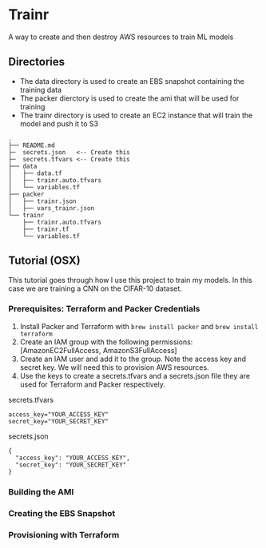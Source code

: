# Trainr
A way to create and then destroy AWS resources to train ML models

## Directories
- The data directory is used to create an EBS snapshot containing the training data
- The packer dierctory is used to create the ami that will be used for training
- The trainr directory is used to create an EC2 instance that will train the model and push it to S3
```
.
├── README.md
├─  secrets.json   <-- Create this
├─  secrets.tfvars <-- Create this
├── data
│   ├── data.tf
│   ├── trainr.auto.tfvars
│   └── variables.tf
├── packer
│   ├── trainr.json
│   ├── vars_trainr.json
└── trainr
    ├── trainr.auto.tfvars
    ├── trainr.tf
    └── variables.tf
```

## Tutorial (OSX)
This tutorial goes through how I use this project to train my models. In this case we are training a CNN on the CIFAR-10 dataset.

### Prerequisites: Terraform and Packer Credentials
1. Install Packer and Terraform with `brew install packer` and `brew install terraform`
2. Create an IAM group with the following permissions: [AmazonEC2FullAccess, AmazonS3FullAccess]
3. Create an IAM user and add it to the group. Note the access key and secret key. We will need this to provision AWS resources.
4. Use the keys to create a secrets.tfvars and a secrets.json file they are used for Terraform and Packer respectively.

secrets.tfvars
```
access_key="YOUR_ACCESS_KEY"
secret_key="YOUR_SECRET_KEY"
```

secrets.json
```
{
  "access_key": "YOUR_ACCESS_KEY",
  "secret_key": "YOUR_SECRET_KEY"
}
```

### Building the AMI

### Creating the EBS Snapshot

### Provisioning with Terraform

